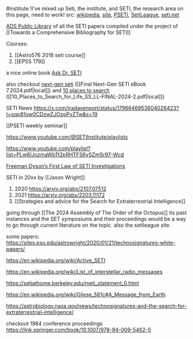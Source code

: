 #institute 
!I've mixed up Seti, the institute, and SETI, the research area on this page, need to work!
src: [wikipedia](https://en.wikipedia.org/wiki/SETI_Institute), [site](https://www.seti.org), [PSETI](https://www.pseti.psu.edu), [SetiLeague](http://www.setileague.org/index.html), [seti.net](https://seti.net/NewToSETINet/aboutSETINet/about.php) 

[ADS Public Library](https://ui.adsabs.harvard.edu/public-libraries/k1BwfM56QgKbl6X-PXADqg) of all the SETI papers compiled under the project of [[Towards a Comprehensive Bibliography for SETI]] 

Courses:
1. [[Astro576 2018 seti course]]
2. [[EPSS 179]] 

a nice online book [Ask Dr. SETI](http://www.setileague.org/askdr/index.html) 

also checkout [next-gen seti](https://www.seti.org/sites/default/files/2024-07/Final%20Next-Gen%20SETI%20eBook%207.2024.pdf) ([[Final Next-Gen SETI eBook 7.2024.pdf|local]]) and [10 places to search](https://www.seti.org/sites/default/files/2024-02/10_Places_to_Search_for_Life_SS_LL-FINAL-2024-2.pdf) ([[10_Places_to_Search_for_Life_SS_LL-FINAL-2024-2.pdf|local]]) 

SETI News https://x.com/jradavenport/status/1796646953604026423?t=sqp81ow0CDzwZJOzpPyZTw&s=19

[[PSETI weekly seminar]] 

https://www.youtube.com/@SETIInstitute/playlists

https://www.youtube.com/playlist?list=PLw6IJozmaWbTt2pRHTFS6ySZmSr97-Wcd

[Freeman Dyson’s First Law of SETI Investigations](https://sites.psu.edu/astrowright/2019/07/31/freeman-dysons-first-law-of-seti-investigations/) 

SETI in 20xx by [[Jason Wright]] 
1. 2020 https://arxiv.org/abs/2107.07512
2. 2021 https://arxiv.org/abs/2203.11172
3. [[Strategies and advice for the Search for Extraterrestrial Intelligence]] 

going through [[The 2024 Assembly of The Order of the Octopus]] its past instances and the SET symposiums and their proceedings would be a way to go through current literature on the topic. also the setileague site. 

some papers: https://sites.psu.edu/astrowright/2020/01/21/technosignatures-white-papers/

https://en.wikipedia.org/wiki/Active_SETI

https://en.wikipedia.org/wiki/List_of_interstellar_radio_messages

https://setiathome.berkeley.edu/meti_statement_0.html

https://en.wikipedia.org/wiki/Gliese_581c#A_Message_from_Earth


https://astrobiology.nasa.gov/news/technosignatures-and-the-search-for-extraterrestrial-intelligence/

checkout 1984 conference proceedings https://link.springer.com/book/10.1007/978-94-009-5462-5 

